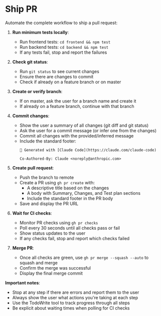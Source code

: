 # Ship PR

Automate the complete workflow to ship a pull request:

1. **Run minimum tests locally**:
   - Run frontend tests: `cd frontend && npm test`
   - Run backend tests: `cd backend && npm test`
   - If any tests fail, stop and report the failures

2. **Check git status**:
   - Run `git status` to see current changes
   - Ensure there are changes to commit
   - Check if already on a feature branch or on master

3. **Create or verify branch**:
   - If on master, ask the user for a branch name and create it
   - If already on a feature branch, continue with that branch

4. **Commit changes**:
   - Show the user a summary of all changes (git diff and git status)
   - Ask the user for a commit message (or infer one from the changes)
   - Commit all changes with the provided/inferred message
   - Include the standard footer:
     ```
     🤖 Generated with [Claude Code](https://claude.com/claude-code)

     Co-Authored-By: Claude <noreply@anthropic.com>
     ```

5. **Create pull request**:
   - Push the branch to remote
   - Create a PR using `gh pr create` with:
     - A descriptive title based on the changes
     - A body with Summary, Changes, and Test plan sections
     - Include the standard footer in the PR body
   - Save and display the PR URL

6. **Wait for CI checks**:
   - Monitor PR checks using `gh pr checks`
   - Poll every 30 seconds until all checks pass or fail
   - Show status updates to the user
   - If any checks fail, stop and report which checks failed

7. **Merge PR**:
   - Once all checks are green, use `gh pr merge --squash --auto` to squash and merge
   - Confirm the merge was successful
   - Display the final merge commit

**Important notes**:
- Stop at any step if there are errors and report them to the user
- Always show the user what actions you're taking at each step
- Use the TodoWrite tool to track progress through all steps
- Be explicit about waiting times when polling for CI checks
